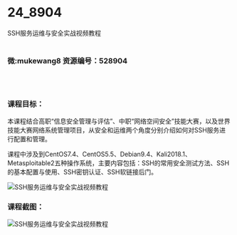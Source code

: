# 24_8904
SSH服务运维与安全实战视频教程
<br/></br>
<h3>微:mukewang8 资源编号：528904</h3>
<br/></br>
<h3>课程目标：</h3>
<p>本课程结合高职“信息安全管理与评估”、中职“网络空间安全”技能大赛，以及世界技能大赛网络系统管理项目，从安全和运维两个角度分别介绍如何对SSH服务进行配置和管理。</p>
<p>课程中涉及到CentOS7.4、CentOS5.5、Debian9.4、Kali2018.1、Metasploitable2五种操作系统，主要内容包括：SSH的常用安全测试方法、SSH的基本配置与使用、SSH密钥认证、SSH软链接后门。</p>
<p><img src="https://www.ko996.com/wp-content/uploads/img/2019/11/356-64-300x147.jpg" alt="SSH服务运维与安全实战视频教程"></p>
<h3>课程截图：</h3>
<p><img src="https://www.ko996.com/wp-content/uploads/img/2019/11/11111-5.jpg" alt="SSH服务运维与安全实战视频教程"></p>
<p>&nbsp;</p>
